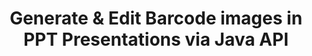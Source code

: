 ---
############################# Static ############################
layout: "auto-gen-gist"
draft: false
path: "assembly/java/barcode/ppt"
otherformats: PPTX PPTM PPS PPSX PPSM POT POTX POTM ODP OTP 

############################# Head ############################
head_title: "Create & Add Barcode Images in PPT Presentations via Java API"
head_description: "GroupDocs.Assembly Java API supports Barcode images creation & addition inside PowerPoint Presentation (PPT, PPTX, PPTM, PPS, PPSX, PPSM, POT & ODP) files."

############################# Header ############################
title: "Generate & Edit Barcode images in PPT Presentations via Java API"
description: "GroupDocs.Assembly Java API allows programmers to generate, edit & insert Barcode images in PPT PowerPoint Presentations inside Java & JSP apps."

######################### Download Button #######################
button:
    enable: true

############################# About ############################
about:
    enable: true
    title: "How to Create & Manage Barcodes in Presentations?"
    content: |
       Presentation is a great way of communication that allows companies as well as individuals to share information in a consistent and easy way. Barcodes are now very commonly used across the World to manage several important tasks, such as product identification, automobile parts tracking, inventory and stock management and many more.  GroupDocs.Assembly Java API makes it easy for software programmers to create and insert Barcodes inside their presentation documents with just a couple of lines of code.  It supports several presentations file format such as such as PPT, PPTX, PPTM, PPS, PPSX, PPSM, POT, POTX,  POTM, ODP and many more. It makes developers job easy by allowing them to run their applications without installing any third party applications or Microsoft Office on their device. It supports several advanced features for customizing Barcodes in presentation's slides such as set foreground and back colors, fonts settings, scaling barcode image, adjust barcode text, setting barcode image resolution and many more. 

############################# content ############################
steps:
    enable: true
    block:
    - title_left: "Barcodes Generation in PPT Presentations"
      content_left: |
       The below Java code explains how developers can generate Barcode images using different supported symbologies and add them into Microsoft PowerPoint PPT presentation slides with very littel effort and cost. 

      title_right: "Add Barcodes in PPT File via Java"
      content_right: |
       * Create an instance of [DocumentAssembler](https://apireference.groupdocs.com/assembly/java/com.groupdocs.assembly/DocumentAssembler) 
       * Call [AssembleDocument](https://apireference.groupdocs.com/assembly/java/com.groupdocs.assembly/DocumentAssembler#assembleDocument-java.io.InputStream-java.io.OutputStream-com.groupdocs.assembly.DataSourceInfo...-) method with the following parameters
          * Stream to read a template document from.
          * Stream to write the resultant document.
          * Document loading and saving options.
          * Details Information on data source objects to be used. .

      gisthash: "ebb6d8215f329f457f843e9a9fc48c9c"
      gistfile: "generate_barcodes_in_presentations.java"

    - title_left: "System Requirements"
      content_left: |
        GroupDocs.Assembly Java APIs are supported on all major platforms and operating systems. It can generate documents in Microsoft Word, Excel, PowerPoint, Outlook, OpenOffice & 50+ other formats. For complete system requirements guide, please visit [system requirements](https://docs.groupdocs.com/assembly/java/system-requirements/) Before executing the code below, please make sure that you have the following prerequisites installled on your system:
        * Operating Systems: Microsoft Windows, Linux, MacOS
        * Java Versions Support: J2SE 7.0 (1.7), J2SE 8.0 (1.8) or above
        * Get the latest version of GroupDocs.Assembly Java APIs from [Maven](https://mvnrepository.com/artifact/com.groupdocs/groupdocs-assembly/)
        
      title_right: "Why Use GroupDocs.Assembly"
      content_right: |
        * Create custom documents from templates.
        * Dynamically attach email attachments.
        * No additional software is required to create and automate documents.
        * Generates an output document based on the data source.
        * Dynamically insert out document content in report
        * Apply formula during spreadsheet assembly.
        * Provides support for Multiple data formats
        * Sequential data operations support. 

demos:
    enable: true
        

about_formats:
    enable: true


more_formats:
    enable: true


back_to_top:
    enable: true
---